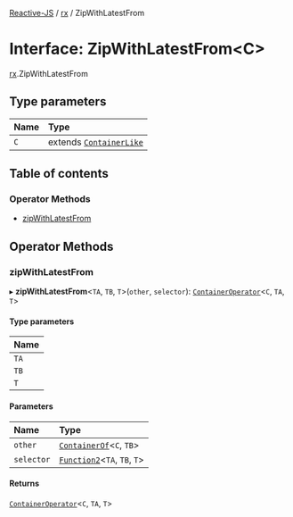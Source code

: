 [Reactive-JS](../README.md) / [rx](../modules/rx.md) / ZipWithLatestFrom

# Interface: ZipWithLatestFrom<C\>

[rx](../modules/rx.md).ZipWithLatestFrom

## Type parameters

| Name | Type |
| :------ | :------ |
| `C` | extends [`ContainerLike`](containers.ContainerLike.md) |

## Table of contents

### Operator Methods

- [zipWithLatestFrom](rx.ZipWithLatestFrom.md#zipwithlatestfrom)

## Operator Methods

### zipWithLatestFrom

▸ **zipWithLatestFrom**<`TA`, `TB`, `T`\>(`other`, `selector`): [`ContainerOperator`](../modules/containers.md#containeroperator)<`C`, `TA`, `T`\>

#### Type parameters

| Name |
| :------ |
| `TA` |
| `TB` |
| `T` |

#### Parameters

| Name | Type |
| :------ | :------ |
| `other` | [`ContainerOf`](../modules/containers.md#containerof)<`C`, `TB`\> |
| `selector` | [`Function2`](../modules/functions.md#function2)<`TA`, `TB`, `T`\> |

#### Returns

[`ContainerOperator`](../modules/containers.md#containeroperator)<`C`, `TA`, `T`\>
